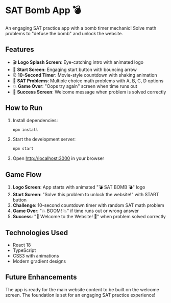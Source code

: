 # SAT Bomb App 💣

An engaging SAT practice app with a bomb timer mechanic! Solve math problems to "defuse the bomb" and unlock the website.

## Features

- 🎬 **Logo Splash Screen**: Eye-catching intro with animated logo
- 🎯 **Start Screen**: Engaging start button with bouncing arrow
- ⏰ **10-Second Timer**: Movie-style countdown with shaking animation
- 📝 **SAT Problems**: Multiple choice math problems with A, B, C, D options
- 💥 **Game Over**: "Oops try again" screen when time runs out
- 🎉 **Success Screen**: Welcome message when problem is solved correctly

## How to Run

1. Install dependencies:
   ```bash
   npm install
   ```

2. Start the development server:
   ```bash
   npm start
   ```

3. Open [http://localhost:3000](http://localhost:3000) in your browser

## Game Flow

1. **Logo Screen**: App starts with animated "💣 SAT BOMB 💣" logo
2. **Start Screen**: "Solve this problem to unlock the website!" with START button
3. **Challenge**: 10-second countdown timer with random SAT math problem
4. **Game Over**: "💥 BOOM! 💥" if time runs out or wrong answer
5. **Success**: "🎉 Welcome to the Website! 🎉" when problem solved correctly

## Technologies Used

- React 18
- TypeScript
- CSS3 with animations
- Modern gradient designs

## Future Enhancements

The app is ready for the main website content to be built on the welcome screen. The foundation is set for an engaging SAT practice experience! 